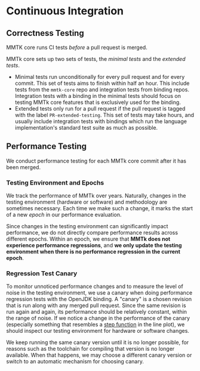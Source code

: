 # Continuous Integration

## Correctness Testing

MMTK core runs CI tests *before* a pull request is merged.

MMTk core sets up two sets of tests, the *minimal tests* and the *extended tests*.
* Minimal tests run unconditionally for every pull request and for every commit. This set of tests aims to finish within half an hour.
  This include tests from the `mmtk-core` repo and integration tests from binding repos. Integration tests with a binding in the minimal tests should
  focus on testing MMTk core features that is exclusively used for the binding.
* Extended tests only run for a pull request if the pull request is tagged with the label `PR-extended-testing`. This set of tests
  may take hours, and usually include integration tests with bindings which run the language implementation's standard test suite
  as much as possible.

## Performance Testing

We conduct performance testing for each MMTk core commit after it has been merged.

### Testing Environment and Epochs

We track the performance of MMTk over years. Naturally, changes in the testing environment (hardware or software) and methodology are sometimes necessary. Each time we make such a change, it marks the start of a new *epoch* in our performance evaluation.

Since changes in the testing environment can significantly impact performance, we do not directly compare performance results across different epochs. Within an epoch, we ensure that **MMTk does not experience performance regressions**, and **we only update the testing environment when there is no performance regression in the current epoch**.

### Regression Test Canary

To monitor unnoticed performance changes and to measure the level of noise in the testing environment, we use a canary when doing performance regression tests with the OpenJDK binding.  A "canary" is a chosen revision that is run along with any merged pull request.  Since the same revision is run again and again, its performance should be relatively constant, within the range of noise.  If we notice a change in the performance of the canary (especially something that resembles a [step function](https://en.wikipedia.org/wiki/Heaviside_step_function) in the line plot), we should inspect our testing environment for hardware or software changes.

We keep running the same canary version until it is no longer possible, for reasons such as the toolchain for compiling that version is no longer available.  When that happens, we may choose a different canary version or switch to an automatic mechanism for choosing canary.
